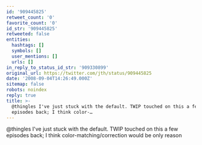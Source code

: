 ```yaml
---
id: '909445825'
retweet_count: '0'
favorite_count: '0'
id_str: '909445825'
retweeted: false
entities:
  hashtags: []
  symbols: []
  user_mentions: []
  urls: []
in_reply_to_status_id_str: '909330899'
original_url: https://twitter.com/jth/status/909445825
date: '2008-09-04T14:26:49.000Z'
sitemap: false
robots: noindex
reply: true
title: >-
  @thingles I've just stuck with the default. TWIP touched on this a few
  episodes back; I think color-…
---
```


@thingles I've just stuck with the default. TWIP touched on this a few episodes back; I think color-matching/correction would be only reason